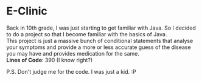 # E-Clinic
Back in 10th grade, I was just starting to get familiar with Java. So I decided to do a project so that I become familiar with the basics of Java.<br>
This project is just a massive bunch of conditional statements that analyse your symptoms and provide a more or less accurate guess of the disease you may have and provides medication for the same.<br>
**Lines of Code**: 390 (I know right?)
<br>

P.S. Don't judge me for the code. I was just a kid. :P
<br>
